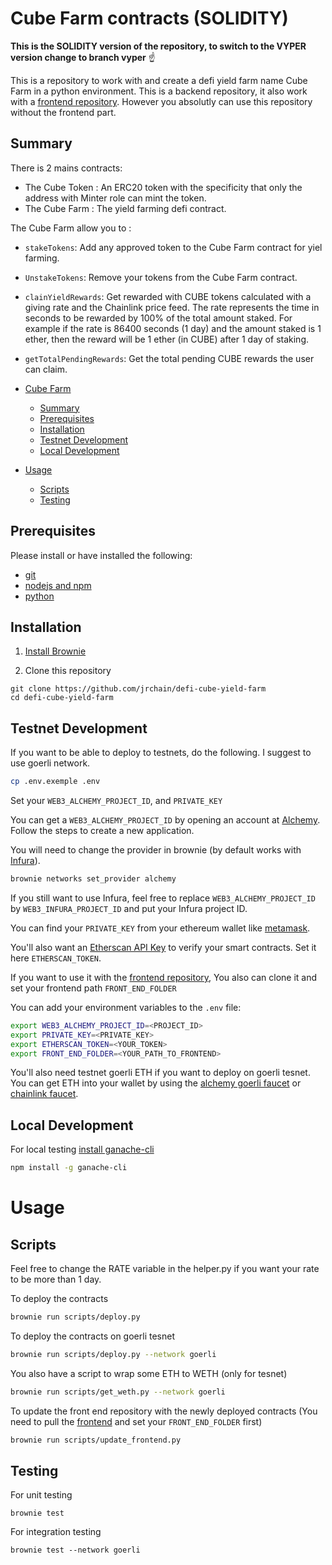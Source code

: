 # Cube Farm contracts (SOLIDITY)

**This is the SOLIDITY version of the repository, to switch to the VYPER version change to branch vyper** :point_up:

This is a repository to work with and create a defi yield farm name Cube Farm in a python environment.
This is a backend repository, it also work with a [frontend repository](https://github.com/jrchain/defi-cube-yield-farm-front-end). However you absolutly can use this repository without the frontend part.

## Summary

There is 2 mains contracts:

- The Cube Token : An ERC20 token with the specificity that only the address with Minter role can mint the token.
- The Cube Farm : The yield farming defi contract.

The Cube Farm allow you to :

- `stakeTokens`: Add any approved token to the Cube Farm contract for yiel farming.
- `UnstakeTokens`: Remove your tokens from the Cube Farm contract.
- `clainYieldRewards`: Get rewarded with CUBE tokens calculated with a giving rate and the Chainlink price feed. The rate represents the time in seconds to be rewarded by 100% of the total amount staked. For example if the rate is 86400 seconds (1 day) and the amount staked is 1 ether, then the reward will be 1 ether (in CUBE) after 1 day of staking.
- `getTotalPendingRewards`: Get the total pending CUBE rewards the user can claim.

- [Cube Farm](#cube-farm-contracts)
  - [Summary](#summary)
  - [Prerequisites](#prerequisites)
  - [Installation](#installation)
  - [Testnet Development](#testnet-development)
  - [Local Development](#local-development)
- [Usage](#useage)
  - [Scripts](#scripts)
  - [Testing](#testing)

## Prerequisites

Please install or have installed the following:

- [git](https://git-scm.com/book/en/v2/Getting-Started-Installing-Git)
- [nodejs and npm](https://nodejs.org/en/download/)
- [python](https://www.python.org/downloads/)

## Installation

1. [Install Brownie](https://eth-brownie.readthedocs.io/en/stable/install.html)

2. Clone this repository

```
git clone https://github.com/jrchain/defi-cube-yield-farm
cd defi-cube-yield-farm
```

## Testnet Development

If you want to be able to deploy to testnets, do the following. I suggest to use goerli network.

```bash
cp .env.exemple .env
```

Set your `WEB3_ALCHEMY_PROJECT_ID`, and `PRIVATE_KEY`

You can get a `WEB3_ALCHEMY_PROJECT_ID` by opening an account at [Alchemy](https://www.alchemy.com/). Follow the steps to create a new application.

You will need to change the provider in brownie (by default works with [Infura](https://infura.io/)).

```bash
brownie networks set_provider alchemy
```

If you still want to use Infura, feel free to replace `WEB3_ALCHEMY_PROJECT_ID` by `WEB3_INFURA_PROJECT_ID` and put your Infura project ID.

You can find your `PRIVATE_KEY` from your ethereum wallet like [metamask](https://metamask.io/).

You'll also want an [Etherscan API Key](https://etherscan.io/apis) to verify your smart contracts. Set it here `ETHERSCAN_TOKEN`.

If you want to use it with the [frontend repository](https://github.com/jrchain/defi-cube-yield-farm-front-end), You also can clone it and set your frontend path `FRONT_END_FOLDER`

You can add your environment variables to the `.env` file:

```bash
export WEB3_ALCHEMY_PROJECT_ID=<PROJECT_ID>
export PRIVATE_KEY=<PRIVATE_KEY>
export ETHERSCAN_TOKEN=<YOUR_TOKEN>
export FRONT_END_FOLDER=<YOUR_PATH_TO_FRONTEND>
```

You'll also need testnet goerli ETH if you want to deploy on goerli tesnet. You can get ETH into your wallet by using the [alchemy goerli faucet](https://goerlifaucet.com/) or [chainlink faucet](https://faucets.chain.link/).

## Local Development

For local testing [install ganache-cli](https://www.npmjs.com/package/ganache-cli)

```bash
npm install -g ganache-cli
```

# Usage

## Scripts

Feel free to change the RATE variable in the helper.py if you want your rate to be more than 1 day.

To deploy the contracts

```bash
brownie run scripts/deploy.py
```

To deploy the contracts on goerli tesnet

```bash
brownie run scripts/deploy.py --network goerli
```

You also have a script to wrap some ETH to WETH (only for tesnet)

```bash
brownie run scripts/get_weth.py --network goerli
```

To update the front end repository with the newly deployed contracts (You need to pull the [frontend](https://github.com/jrchain/defi-cube-yield-farm-front-end) and set your `FRONT_END_FOLDER` first)

```bash
brownie run scripts/update_frontend.py
```

## Testing

For unit testing

```
brownie test
```

For integration testing

```
brownie test --network goerli
```

